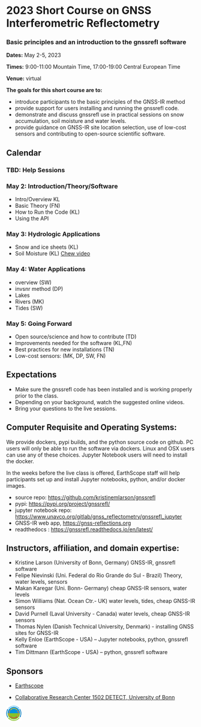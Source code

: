 # 2023 Short Course on GNSS Interferometric Reflectometry

### Basic principles and an introduction to the gnssrefl software 
**Dates:** May 2-5, 2023 

**Times:** 9:00-11:00 Mountain Time, 17:00-19:00 Central European Time

**Venue:** virtual

**The goals for this short course are to:**

- introduce participants to the basic principles of the GNSS-IR method
- provide support for users installing and running the gnssrefl code.
- demonstrate and discuss gnssrefl use in practical sessions on snow accumulation, soil moisture and water levels.
- provide guidance on GNSS-IR site location selection, use of low-cost sensors and contributing to open-source scientific software. 


## Calendar 

### TBD: Help Sessions

### May 2: Introduction/Theory/Software
- Intro/Overview KL
- Basic Theory (FN) 
- How to Run the Code (KL) 
- Using the API                                                                                                                                                                                                              
### May 3: Hydrologic Applications
- Snow and ice sheets (KL) 
- Soil Moisture (KL) [Chew video](https://www.youtube.com/watch?v=ntnqD5O8LLo)            

### May 4: Water Applications
- overview (SW) 
- invsnr method (DP) 
- Lakes 
- Rivers (MK)  
- Tides (SW)                                                                           

### May 5: Going Forward
* Open source/science and how to contribute (TD)
* Improvements needed for the software (KL,FN)
* Best practices for new installations (TN)  
* Low-cost sensors: (MK, DP, SW, FN)

## Expectations
* Make sure the gnssrefl code has been installed and is working properly prior to the class.
* Depending on your background, watch the suggested online videos.
* Bring your questions to the live sessions.

## Computer Requisite and Operating Systems:
We provide dockers, pypi builds, and the python source code on github. PC users will only be 
able to run the software via dockers. Linux and OSX users can use any of these choices.
Jupyter Notebook users will need to install the docker.

In the weeks before the live class is offered, 
EarthScope staff will help participants set up and install Jupyter notebooks, python, and/or docker images.  

* source repo: https://github.com/kristinemlarson/gnssrefl
* pypi: https://pypi.org/project/gnssrefl/
* jupyter notebook repo: https://www.unavco.org/gitlab/gnss_reflectometry/gnssrefl_jupyter
* GNSS-IR web app, https://gnss-reflections.org
* readthedocs : https://gnssrefl.readthedocs.io/en/latest/

## Instructors, affiliation, and domain expertise:  
* Kristine Larson (University of Bonn, Germany) GNSS-IR, gnssrefl software
* Felipe Nievinski (Uni. Federal do Rio Grande do Sul - Brazil) Theory, water levels, sensors
* Makan Karegar (Uni. Bonn- Germany) cheap GNSS-IR sensors, water levels 
* Simon Williams (Nat. Ocean Ctr.- UK) water levels, tides, cheap GNSS-IR sensors
* David Purnell (Laval University - Canada) water levels, cheap GNSS-IR sensors
* Thomas Nylen (Danish Technical University, Denmark) - installing GNSS sites for GNSS-IR
* Kelly Enloe (EarthScope - USA) – Jupyter notebooks, python, gnssrefl software
* Tim Dittmann (EarthScope - USA) – python, gnssrefl software


## Sponsors
* [Earthscope](https://earthscope.org)

* [Collaborative Research Center 1502 DETECT, University of Bonn](https://sfb1502.de/)

<img src="Logo_DETECT_transparent_retina.png" width=40> 



